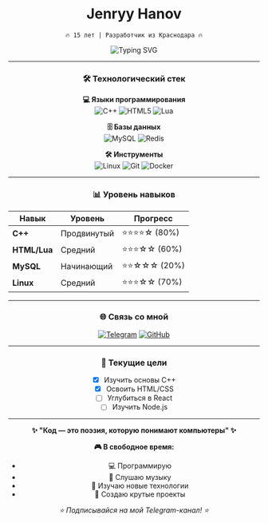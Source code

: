 <div align="center">

# Jenryy Hanov 
`🔥 15 лет | Разработчик из Краснодара 🔥`

<img src="https://readme-typing-svg.herokuapp.com?font=Fira+Code&pause=1000&color=FF1493&center=true&vCenter=true&width=435&lines=Welcome+to+my+profile!;Full+stack+developer;Coding+with+passion+%3C3" alt="Typing SVG" />

---

### 🛠️ **Технологический стек**

<div align="center">

**💻 Языки программирования**  
![C++](https://img.shields.io/badge/C++-00599C?style=for-the-badge&logo=c%2B%2B&logoColor=white)
![HTML5](https://img.shields.io/badge/HTML5-E34F26?style=for-the-badge&logo=html5&logoColor=white)
![Lua](https://img.shields.io/badge/Lua-2C2D72?style=for-the-badge&logo=lua&logoColor=white)

**🗄️ Базы данных**  
![MySQL](https://img.shields.io/badge/MySQL-4479A1?style=for-the-badge&logo=mysql&logoColor=white)
![Redis](https://img.shields.io/badge/Redis-DC382D?style=for-the-badge&logo=redis&logoColor=white)

**🛠️ Инструменты**  
![Linux](https://img.shields.io/badge/Linux-FCC624?style=for-the-badge&logo=linux&logoColor=black)
![Git](https://img.shields.io/badge/Git-F05032?style=for-the-badge&logo=git&logoColor=white)
![Docker](https://img.shields.io/badge/Docker-2496ED?style=for-the-badge&logo=docker&logoColor=white)

</div>

---

### 📊 **Уровень навыков**

| Навык       | Уровень       | Прогресс                          |
|-------------|---------------|-----------------------------------|
| **C++**     | Продвинутый   | ⭐⭐⭐⭐☆ (80%)                   |
| **HTML/Lua**| Средний       | ⭐⭐⭐☆☆ (60%)                   |
| **MySQL**   | Начинающий       | ⭐⭐☆☆☆ (20%)                   |
| **Linux**   | Средний       | ⭐⭐⭐☆☆ (70%)                   |

---

### 🌐 **Связь со мной**

[![Telegram](https://img.shields.io/badge/💠_Telegram-2CA5E0?style=for-the-badge&logo=telegram&logoColor=white)](https://t.me/SFXCL)
[![GitHub](https://img.shields.io/badge/💻_GitHub-181717?style=for-the-badge&logo=github&logoColor=white)](https://github.com/jskhaia8281)

---

### 🎯 **Текущие цели**

- [x] Изучить основы C++
- [x] Освоить HTML/CSS  
- [ ] Углубиться в React
- [ ] Изучить Node.js

---

**✨ "Код — это поэзия, которую понимают компьютеры" ✨**

**🎮 В свободное время:**
- 💻 Программирую
- 🎵 Слушаю музыку
- 🎯 Изучаю новые технологии
- 🚀 Создаю крутые проекты

*⭐ Подписывайся на мой Telegram-канал! ⭐*

</div>
